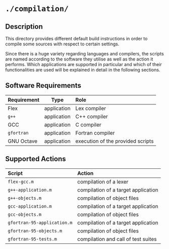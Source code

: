 <!------------------------------------------------------------------------------
--
-- Copyright (C) 2022 Kevin Matthes
--
-- This program is free software; you can redistribute it and/or modify
-- it under the terms of the GNU General Public License as published by
-- the Free Software Foundation; either version 2 of the License, or
-- (at your option) any later version.
--
-- This program is distributed in the hope that it will be useful,
-- but WITHOUT ANY WARRANTY; without even the implied warranty of
-- MERCHANTABILITY or FITNESS FOR A PARTICULAR PURPOSE.  See the
-- GNU General Public License for more details.
--
-- You should have received a copy of the GNU General Public License along
-- with this program; if not, write to the Free Software Foundation, Inc.,
-- 51 Franklin Street, Fifth Floor, Boston, MA 02110-1301 USA.
--
----
--
--  FILE
--      README.md
--
--  BRIEF
--      Important information regarding this project.
--
--  AUTHOR
--      Kevin Matthes
--
--  COPYRIGHT
--      (C) 2022 Kevin Matthes.
--      This file is licensed GPL 2 as of June 1991.
--
--  DATE
--      2022
--
--  NOTE
--      See `LICENSE' for full license.
--
------------------------------------------------------------------------------->

# `./compilation/`

## Description

This directory provides different default build instructions in order to compile
some sources with respect to certain settings.

Since there is a huge variety regarding languages and compilers, the scripts are
named according to the software they utilise as well as the action it
performs.  Which applications are supported in particular and which of their
functionalities are used will be explained in detail in the following sections.

## Software Requirements

| Requirement       | Type          | Role                                  |
|:------------------|:-------------:|:--------------------------------------|
| Flex              | application   | Lex compiler                          |
| `g++`             | application   | C++ compiler                          |
| GCC               | application   | C compiler                            |
| `gfortran`        | application   | Fortran compiler                      |
| GNU Octave        | application   | execution of the provided scripts     |

## Supported Actions

| Script                      | Action                              |
|:----------------------------|:------------------------------------|
| `flex-gcc.m`                | compilation of a lexer              |
| `g++-application.m`         | compilation of a target application |
| `g++-objects.m`             | compilation of object files         |
| `gcc-application.m`         | compilation of a target application |
| `gcc-objects.m`             | compilation of object files         |
| `gfortran-95-application.m` | compilation of a target application |
| `gfortran-95-objects.m`     | compilation of object files         |
| `gfortran-95-tests.m`       | compilation and call of test suites |

<!----------------------------------------------------------------------------->
